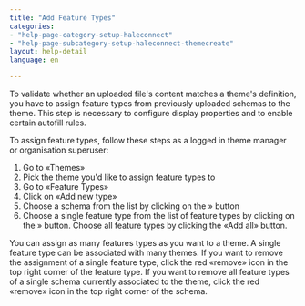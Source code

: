 ```yaml
---
title: "Add Feature Types"
categories:
- "help-page-category-setup-haleconnect"
- "help-page-subcategory-setup-haleconnect-themecreate"
layout: help-detail
language: en

---
```


To validate whether an uploaded file's content matches a theme's definition, you have to assign feature types from previously uploaded schemas to the theme. This step is necessary to configure display properties and to enable certain autofill rules.

To assign feature types, follow these steps as a logged in theme manager or organisation superuser:

1.	Go to &laquo;Themes&raquo;
1.	Pick the theme you'd like to assign feature types to
1.	Go to &laquo;Feature Types&raquo;
4.	Click on &laquo;Add new type&raquo;<img src="/images/help/en/add_feature_types.png" alt="" title="Add feature types" class="img-responsive img-inline-help"/>
5.	Choose a schema from the list by clicking on the » button
6.	Choose a single feature type from the list of feature types by clicking on the » button. Choose all feature types by clicking the &laquo;Add all&raquo; button.

You can assign as many features types as you want to a theme. A single feature type can be associated with many themes. If you want to remove the assignment of a single feature type, click the red &laquo;remove&raquo; icon in the top right corner of the feature type. If you want to remove all feature types of a single schema currently associated to the theme, click the red &laquo;remove&raquo; icon in the top right corner of the schema.
